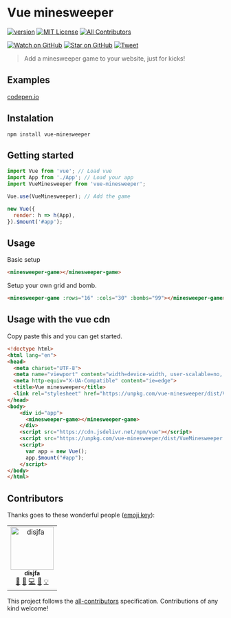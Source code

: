 # Vue minesweeper

[![version][version-badge]][package]
[![MIT License][license-badge]][LICENSE]
[![All Contributors](https://img.shields.io/badge/all_contributors-1-orange.svg?style=flat-square)](#contributors)

[![Watch on GitHub][github-watch-badge]][github-watch]
[![Star on GitHub][github-star-badge]][github-star]
[![Tweet][twitter-badge]][twitter]

> Add a minesweeper game to your website, just for kicks!

## Examples

[codepen.io](https://codepen.io/disjfa/pen/axdmob)

## Instalation

```
npm install vue-minesweeper
```

## Getting started

```javascript
import Vue from 'vue'; // Load vue
import App from './App'; // Load your app
import VueMinesweeper from 'vue-minesweeper';

Vue.use(VueMinesweeper); // Add the game

new Vue({
  render: h => h(App),
}).$mount('#app');
```

## Usage

Basic setup

```html
<minesweeper-game></minesweeper-game>
```

Setup your own grid and bomb.

```html
<minesweeper-game :rows="16" :cols="30" :bombs="99"></minesweeper-game>
```

## Usage with the vue cdn

Copy paste this and you can get started.

```html
<!doctype html>
<html lang="en">
<head>
  <meta charset="UTF-8">
  <meta name="viewport" content="width=device-width, user-scalable=no, initial-scale=1.0, maximum-scale=1.0, minimum-scale=1.0">
  <meta http-equiv="X-UA-Compatible" content="ie=edge">
  <title>Vue minesweeper</title>
  <link rel="stylesheet" href="https://unpkg.com/vue-minesweeper/dist/VueMinesweeper.css">
</head>
<body>
    <div id="app">
      <minesweeper-game></minesweeper-game>
    </div>
    <script src="https://cdn.jsdelivr.net/npm/vue"></script>
    <script src="https://unpkg.com/vue-minesweeper/dist/VueMinesweeper.umd.min.js"></script>
    <script>
      var app = new Vue();
      app.$mount("#app");
    </script>
</body>
</html>
```

## Contributors

Thanks goes to these wonderful people ([emoji key](https://allcontributors.org/docs/en/emoji-key)):

<!-- ALL-CONTRIBUTORS-LIST:START - Do not remove or modify this section -->
<!-- prettier-ignore -->
<table><tr><td align="center"><a href="http://www.disjfa.nl"><img src="https://avatars3.githubusercontent.com/u/632778?v=4" width="100px;" alt="disjfa"/><br /><sub><b>disjfa</b></sub></a><br /><a href="#question-disjfa" title="Answering Questions">💬</a> <a href="#blog-disjfa" title="Blogposts">📝</a> <a href="https://github.com/disjfa/vue-minesweeper/commits?author=disjfa" title="Code">💻</a> <a href="https://github.com/disjfa/vue-minesweeper/commits?author=disjfa" title="Documentation">📖</a> <a href="#example-disjfa" title="Examples">💡</a></td></tr></table>

<!-- ALL-CONTRIBUTORS-LIST:END -->

This project follows the [all-contributors](https://github.com/all-contributors/all-contributors) specification. Contributions of any kind welcome!

[package]: https://www.npmjs.com/package/vue-minesweeper
[version-badge]: https://img.shields.io/npm/v/vue-minesweeper.svg?style=flat-square
[license]: https://github.com/disjfa/vue-minesweeper/blob/master/LICENSE
[license-badge]: https://img.shields.io/npm/l/vue-minesweeper.svg?style=flat-square
[github-watch-badge]: https://img.shields.io/github/watchers/disjfa/vue-minesweeper.svg?style=social
[github-watch]: https://github.com/disjfa/vue-minesweeper/watchers
[github-star-badge]: https://img.shields.io/github/stars/disjfa/vue-minesweeper.svg?style=social
[github-star]: https://github.com/disjfa/vue-minesweeper/stargazers
[twitter]: https://twitter.com/intent/tweet?text=Check%20out%20vue-minesweeper!%20-%20Cool%minesweeper!%20Thanks%20@disjfa%20https://github.com/disjfa/vue-minesweeper%20%F0%9F%A4%97
[twitter-badge]: https://img.shields.io/twitter/url/https/github.com/disjfa/vue-minesweeper.svg?style=social
